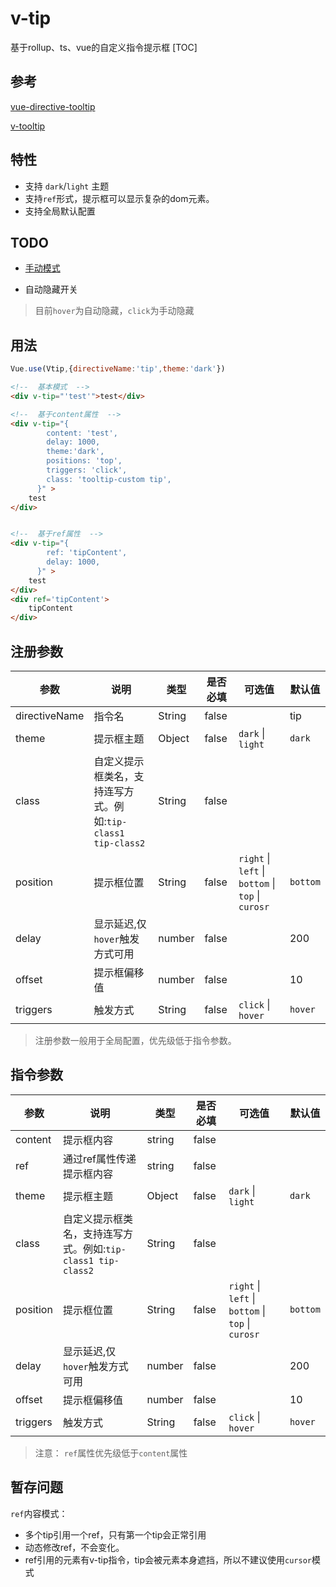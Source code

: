 # v-tip
基于rollup、ts、vue的自定义指令提示框
[TOC]

## 参考
[vue-directive-tooltip](https://github.com/hekigan/vue-directive-tooltip)

[v-tooltip](https://github.com/Akryum/v-tooltip)

## 特性

- 支持 `dark`/`light` 主题
- 支持`ref`形式，提示框可以显示复杂的dom元素。
- 支持全局默认配置

## TODO

- [手动模式](https://akryum.github.io/v-tooltip/#/)

-  自动隐藏开关

  > 目前`hover`为自动隐藏，`click`为手动隐藏

## 用法

```js
Vue.use(Vtip,{directiveName:'tip',theme:'dark'})
```

```html
<!--  基本模式  -->
<div v-tip="'test'">test</div>

<!--  基于content属性  -->
<div v-tip="{
        content: 'test',
        delay: 1000,
        theme:'dark',
        positions: 'top',
        triggers: 'click',
        class: 'tooltip-custom tip',
      }" >
    test
</div>


<!--  基于ref属性  -->
<div v-tip="{
        ref: 'tipContent',
        delay: 1000,
      }" >
    test
</div>
<div ref='tipContent'>
    tipContent
</div>
```



## 注册参数

| 参数          | 说明                                                         | 类型   | 是否必填 | 可选值                                             | 默认值   |
| ------------- | ------------------------------------------------------------ | ------ | -------- | -------------------------------------------------- | -------- |
| directiveName | 指令名                                                       | String | false    |                                                    | tip      |
| theme         | 提示框主题                                                   | Object | false    | `dark` \| `light`                                  | `dark`   |
| class         | 自定义提示框类名，支持连写方式。例如:`tip-class1 tip-class2` | String | false    |                                                    |          |
| position      | 提示框位置                                                   | String | false    | `right` \| `left` \| `bottom` \| `top` \| `curosr` | `bottom` |
| delay         | 显示延迟,仅`hover`触发方式可用                               | number | false    |                                                    | 200      |
| offset        | 提示框偏移值                                                 | number | false    |                                                    | 10       |
| triggers      | 触发方式                                                     | String | false    | `click` \| `hover`                                 | `hover`  |

> 注册参数一般用于全局配置，优先级低于指令参数。

## 指令参数

| 参数     | 说明         | 类型   | 是否必填 | 可选值                                                      | 默认值   |
| -------- | ------------ | ------ | -------- | ----------------------------------------------------------- | -------- |
| content | 提示框内容 | string | false |  |  |
| ref | 通过ref属性传递提示框内容 | string | false |  |  |
| theme | 提示框主题 | Object | false | `dark` \| `light` | `dark` |
| class | 自定义提示框类名，支持连写方式。例如:`tip-class1 tip-class2` | String | false |||
| position | 提示框位置   | String | false    | `right` \| `left` \| `bottom` \| `top` \| `curosr` | `bottom` |
| delay    | 显示延迟,仅`hover`触发方式可用 | number | false    |                                                             | 200      |
| offset   | 提示框偏移值 | number | false    |                                                             | 10       |
| triggers | 触发方式     | String | false    | `click` \| `hover`                                          | `hover`  |
> 注意：
> `ref`属性优先级低于`content`属性



## 暂存问题

`ref`内容模式：

- 多个tip引用一个ref，只有第一个tip会正常引用
- 动态修改ref，不会变化。
- ref引用的元素有v-tip指令，tip会被元素本身遮挡，所以不建议使用`cursor`模式